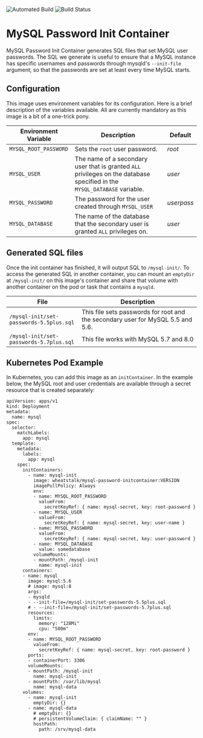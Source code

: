 <img src="https://img.shields.io/docker/cloud/automated/wheatstalk/mysql-password-initcontainer" alt="Automated Build"> <img src="https://img.shields.io/docker/cloud/build/wheatstalk/mysql-password-initcontainer" alt="Build Status">

# MySQL Password Init Container
MySQL Password Init Container generates SQL files that set MySQL user passwords. The SQL we generate is useful to ensure that a MySQL instance has specific usernames and passwords through mysqld's `--init-file` argument, so that the passwords are set at least every time MySQL starts.

## Configuration
This image uses environment variables for its configuration. Here is a brief description of the variables available. All are currently mandatory as this image is a bit of a one-trick pony.

| Environment Variable | Description | Default |
| -------------------- | ----------- | ------- |
| `MYSQL_ROOT_PASSWORD` | Sets the `root` user password. | *root* |
| `MYSQL_USER` | The name of a secondary user that is granted `ALL` privileges on the database specified in the `MYSQL_DATABASE` variable. | *user* |
| `MYSQL_PASSWORD` | The password for the user created through `MYSQL_USER` | *userpass* |
| `MYSQL_DATABASE` | The name of the database that the secondary user is granted `ALL` privileges on. | *user* |

## Generated SQL files
Once the init container has finished, it will output SQL to `/mysql-init/`. To access the generated SQL in another container, you can mount an `emptyDir` at `/mysql-init/` on this image's container and share that volume with another container on the pod or task that contains a `mysqld`.

| File | Description |
| ---- | ----------- |
| `/mysql-init/set-passwords-5.5plus.sql` | This file sets passwords for root and the secondary user for MySQL 5.5 and 5.6. |
| `/mysql-init/set-passwords-5.7plus.sql` | This file works with MySQL 5.7 and 8.0 |

## Kubernetes Pod Example
In Kubernetes, you can add this image as an `initContainer`. In the example below, the MySQL root and user credentials are available through a secret resource that is created separately:

```
apiVersion: apps/v1
kind: Deployment
metadata:
  name: mysql
spec:
  selector:
    matchLabels:
      app: mysql
  template:
    metadata:
      labels:
        app: mysql
    spec:
      initContainers:
        - name: mysql-init
          image: wheatstalk/mysql-password-initcontainer:VERSION
          imagePullPolicy: Always
          env:
          - name: MYSQL_ROOT_PASSWORD
            valueFrom:
              secretKeyRef: { name: mysql-secret, key: root-password }
          - name: MYSQL_USER
            valueFrom:
              secretKeyRef: { name: mysql-secret, key: user-name }
          - name: MYSQL_PASSWORD
            valueFrom:
              secretKeyRef: { name: mysql-secret, key: user-password }
          - name: MYSQL_DATABASE
            value: somedatabase
          volumeMounts:
          - mountPath: /mysql-init
            name: mysql-init
      containers:
      - name: mysql
        image: mysql:5.6
        # image: mysql:8
        args:
        - mysqld
        - --init-file=/mysql-init/set-passwords-5.5plus.sql
        # - --init-file=/mysql-init/set-passwords-5.7plus.sql
        resources:
          limits:
            memory: "128Mi"
            cpu: "500m"
        env:
        - name: MYSQL_ROOT_PASSWORD
          valueFrom:
            secretKeyRef: { name: mysql-secret, key: root-password }
        ports:
        - containerPort: 3306
        volumeMounts:
        - mountPath: /mysql-init
          name: mysql-init
        - mountPath: /var/lib/mysql
          name: mysql-data
      volumes:
        - name: mysql-init
          emptyDir: {}
        - name: mysql-data
          # emptyDir: {}
          # persistentVolumeClaim: { claimName: "" }
          hostPath:
            path: /srv/mysql-data
```